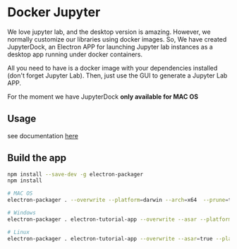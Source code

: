 # Docker Jupyter

We love jupyter lab, and the desktop version is amazing. However, we normally customize our libraries using docker images. So, We have created JupyterDock, an Electron APP for launching Jupyter lab instances as a desktop app running under docker containers.

All you need to have is a docker image with your dependencies installed (don't forget Jupyter Lab). Then, just use the GUI to generate a Jupyter Lab APP.

For the moment we have JupyterDock <strong> only available for MAC OS </strong>

## Usage

see documentation <a href="https://umayuxlabs.github.io/JupyterDock/">here</a>

## Build the app

```bash
npm install --save-dev -g electron-packager
npm install

# MAC OS
electron-packager . --overwrite --platform=darwin --arch=x64  --prune=true --out=release-builds --icon Curse.icns

# Windows
electron-packager . electron-tutorial-app --overwrite --asar --platform=win32 --arch=ia32 --icon=assets/icons/win/icon.ico --prune=true --out=release-builds --version-string.CompanyName=CE --version-string.FileDescription=CE --version-string.ProductName="Session Manager"

# Linux
electron-packager . electron-tutorial-app --overwrite --asar=true --platform=linux --arch=x64 --icon=assets/icons/png/1024x1024.png --prune=true --out=release-builds
```
